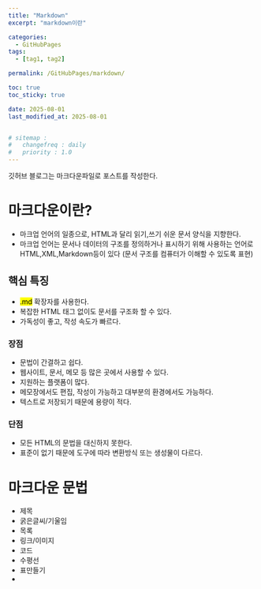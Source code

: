 ```yaml
---
title: "Markdown"
excerpt: "markdown이란"

categories:
  - GitHubPages
tags:
  - [tag1, tag2]

permalink: /GitHubPages/markdown/

toc: true
toc_sticky: true

date: 2025-08-01
last_modified_at: 2025-08-01


# sitemap :
#   changefreq : daily
#   priority : 1.0
---
```


깃허브 블로그는 마크다운파일로 포스트를 작성한다.

# 마크다운이란?
- 마크업 언어의 일종으로, HTML과 달리 읽기,쓰기 쉬운 문서 양식을 지향한다.
- 마크업 언어는 문서나 데이터의 구조를 정의하거나 표시하기 위해 사용하는 언어로 HTML,XML,Markdown등이 있다 (문서 구조를 컴퓨터가 이해할 수 있도록 표현)

## 핵심 특징
- <mark>.md</mark> 확장자를 사용한다.
- 복잡한 HTML 태그 없이도 문서를 구조화 할 수 있다.
- 가독성이 좋고, 작성 속도가 빠르다.

### 장점
- 문법이 간결하고 쉽다.
- 웹사이트, 문서, 메모 등 많은 곳에서 사용할 수 있다.
- 지원하는 플랫폼이 많다.
- 메모장에서도 편집, 작성이 가능하고 대부분의 환경에서도 가능하다.
- 텍스트로 저장되기 때문에 용량이 적다.

### 단점
- 모든 HTML의 문법을 대신하지 못한다.
- 표준이 없기 때문에 도구에 따라 변환방식 또는 생성물이 다르다.

# 마크다운 문법
- 제목
- 굵은글씨/기울임
- 목록
- 링크/이미지
- 코드
- 수평선
- 표만들기
- 

